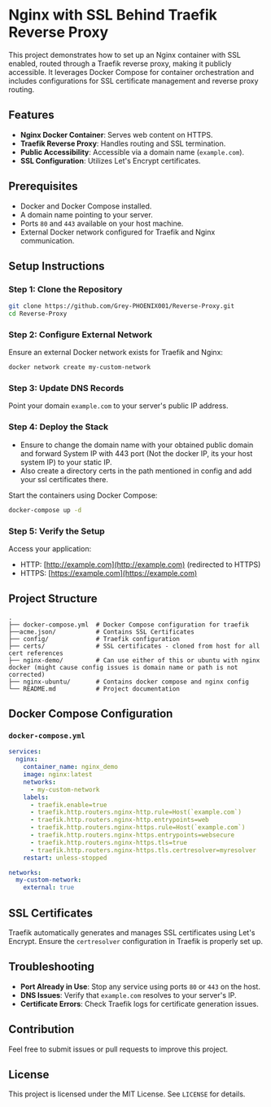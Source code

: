 # Nginx with SSL Behind Traefik Reverse Proxy

This project demonstrates how to set up an Nginx container with SSL enabled, routed through a Traefik reverse proxy, making it publicly accessible. It leverages Docker Compose for container orchestration and includes configurations for SSL certificate management and reverse proxy routing.

## Features

- **Nginx Docker Container**: Serves web content on HTTPS.
- **Traefik Reverse Proxy**: Handles routing and SSL termination.
- **Public Accessibility**: Accessible via a domain name (`example.com`).
- **SSL Configuration**: Utilizes Let's Encrypt certificates.

## Prerequisites

- Docker and Docker Compose installed.
- A domain name pointing to your server.
- Ports `80` and `443` available on your host machine.
- External Docker network configured for Traefik and Nginx communication.

## Setup Instructions

### Step 1: Clone the Repository

```bash
git clone https://github.com/Grey-PHOENIX001/Reverse-Proxy.git
cd Reverse-Proxy
```

### Step 2: Configure External Network

Ensure an external Docker network exists for Traefik and Nginx:

```bash
docker network create my-custom-network
```

### Step 3: Update DNS Records

Point your domain `example.com` to your server's public IP address.

### Step 4: Deploy the Stack

- Ensure to change the domain name with your obtained public domain and forward System IP with 443 port (Not the docker IP, its your host system IP) to your static IP.
- Also create a directory certs in the path mentioned in config and add your ssl certificates there.
   
Start the containers using Docker Compose:

```bash
docker-compose up -d
```

### Step 5: Verify the Setup

Access your application:

- HTTP: [http://example.com](http://example.com) (redirected to HTTPS)
- HTTPS: [https://example.com](https://example.com)

## Project Structure

```plaintext
.
├── docker-compose.yml  # Docker Compose configuration for traefik
├──acme.json/           # Contains SSL Certificates
├── config/             # Traefik configuration 
├── certs/              # SSL certificates - cloned from host for all cert references
├── nginx-demo/         # Can use either of this or ubuntu with nginx docker (might cause config issues is domain name or path is not corrected)
├── nginx-ubuntu/       # Contains docker compose and nginx config
└── README.md           # Project documentation
```

## Docker Compose Configuration

### `docker-compose.yml`

```yaml
services:
  nginx:
    container_name: nginx_demo
    image: nginx:latest
    networks:
      - my-custom-network
    labels:
      - traefik.enable=true
      - traefik.http.routers.nginx-http.rule=Host(`example.com`)
      - traefik.http.routers.nginx-http.entrypoints=web
      - traefik.http.routers.nginx-https.rule=Host(`example.com`)
      - traefik.http.routers.nginx-https.entrypoints=websecure
      - traefik.http.routers.nginx-https.tls=true
      - traefik.http.routers.nginx-https.tls.certresolver=myresolver
    restart: unless-stopped

networks:
  my-custom-network:
    external: true
```

## SSL Certificates

Traefik automatically generates and manages SSL certificates using Let's Encrypt. Ensure the `certresolver` configuration in Traefik is properly set up.

## Troubleshooting

- **Port Already in Use**: Stop any service using ports `80` or `443` on the host.
- **DNS Issues**: Verify that `example.com` resolves to your server's IP.
- **Certificate Errors**: Check Traefik logs for certificate generation issues.

## Contribution

Feel free to submit issues or pull requests to improve this project.

## License

This project is licensed under the MIT License. See `LICENSE` for details.

